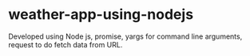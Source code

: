 # weather-app-using-nodejs

Developed using Node js, promise, yargs for command line arguments, request to do fetch data from URL.
